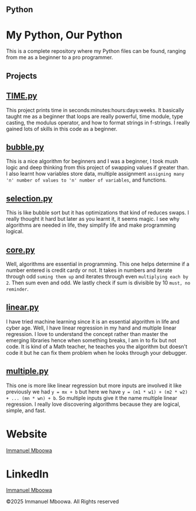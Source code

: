 ## Python
# My Python, Our Python
This is a complete repository where my Python files can be found, ranging from me as a beginner to a pro programmer. 

## Projects 

## [TIME.py](https://github.com/imboowa/Python/blob/main/TIME.py)
This project prints time in seconds\:minutes:hours\:days:weeks. It basically taught me as a beginner that loops are really powerful, time module, type casting, the modulus operator, and how to format strings in f-strings. I really gained lots of skills in this code as a beginner.

## [bubble.py](https://github.com/imboowa/Python/blob/main/bubble.py)
This is a nice algorithm for beginners and I was a beginner, I took mush logic and deep thinking from this project of swapping values if greater than. I also learnt how variables store data, multiple assignment `assigning many 'n' number of values to 'n' number of variables`, and functions.

## [selection.py](https://github.com/imboowa/Python/blob/main/selection.py)
This is like bubble sort but it has optimizations that kind of reduces swaps. I really thought it hard but later as you learnt it, it seems magic. I see why algorithms are needed in life, they simplify life and make programming logical. 

## [core.py](https://github.com/imboowa/Python/blob/main/core.py)
Well, algorithms are essential in programming. This one helps determine if a number entered is credit cardy or not. It takes in numbers and iterate through odd `suming them up` and iterates through even `multiplying each by 2`. Then sum even and odd. We lastly check if sum is divisible by 10 `must, no reminder`.

## [linear.py](https://github.com/imboowa/Python/blob/main/linear.py)
I have tried machine learning since it is an essential algorithm in life and cyber age. Well, I have linear regression in my hand and multiple linear regression. I love to understand the concept rather than master the emerging libraries hence when something breaks, I am in to fix but not code. It is kind of a Math teacher, he teaches you the algorithm but doesn't code it but he can fix them problem when he looks through your debugger.

## [multiple.py](https://github.com/imboowa/Python/blob/main/multiple.py)
This one is more like linear regression but more inputs are involved it like previously we had `y = mx + b` but here we have `y = (m1 * w1) + (m2 * w2) + ... (mn * wn) + b`. So multiple inputs give it the name multiple linear regression. I really love discovering algorithms because they are logical, simple, and fast.

# Website
[Immanuel Mboowa](https://imboowa.github.io/ImmanuelMboowa/index.html)

# LinkedIn
[Immanuel Mboowa](https://www.linkedin.com/in/immanuel-mboowa-773b65343/)

©2025 Immanuel Mboowa. All Rights reserved
